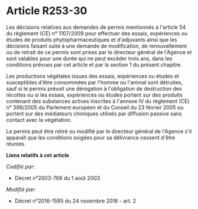 # Article R253-30

Les décisions relatives aux demandes de permis mentionnés à l'article 54 du règlement (CE) n° 1107/2009 pour effectuer des
essais, expériences ou études de produits phytopharmaceutiques et d'adjuvants ainsi que les décisions faisant suite à une
demande de modification, de renouvellement ou de retrait de ce permis sont prises par le directeur général de l'Agence et
sont valables pour une durée qui ne peut excéder trois ans, dans les conditions prévues par cet article et par la section 1
du présent chapitre.

Les productions végétales issues des essais, expériences ou études et susceptibles d'être consommées par l'homme ou l'animal
sont détruites, sauf si le permis prévoit une dérogation à l'obligation de destruction des récoltes ou si les essais,
expériences ou études portent sur des produits contenant des substances actives inscrites à l'annexe IV du règlement (CE) n°
396/2005 du Parlement européen et du Conseil du 23 février 2005 ou portent sur des médiateurs chimiques utilisés par
diffusion passive sans contact avec la végétation.

Le permis peut être retiré ou modifié par le directeur général de l'Agence s'il apparaît que les conditions exigées pour sa
délivrance cessent d'être réunies.

**Liens relatifs à cet article**

_Codifié par_:

  - Décret n°2003-768 du 1 août 2003

_Modifié par_:

  - Décret n°2016-1595 du 24 novembre 2016 - art. 2
